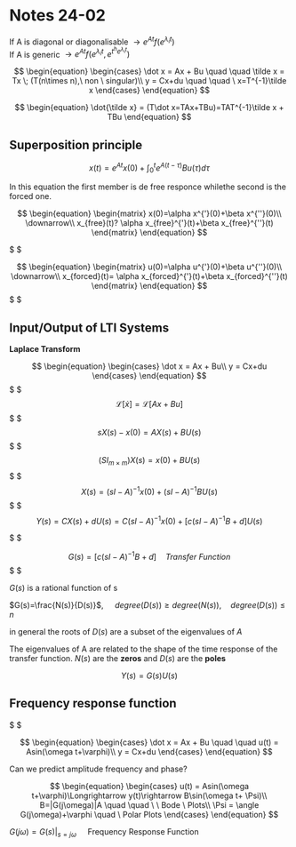# Notes 24-02 
If A is diagonal or diagonalisable  $\rightarrow e^{At}f(e^{\lambda_i t})$\
If A is generic $\rightarrow e^{At}f(e^{\lambda_i t},e^{t^he^{\lambda_i t}})$

$$
\begin{equation}
\begin{cases}
\dot x = Ax + Bu \quad \quad  \tilde x = Tx \; (T(n\times n),\ non \ singular)\\
y = Cx+du \quad \quad \ x=T^{-1}\tilde x
\end{cases}
\end{equation}
$$

$$
\begin{equation}
\dot{\tilde x}  = (T\dot x=TAx+TBu)=TAT^{-1}\tilde x + TBu
\end{equation}
$$

## Superposition principle

$$
\begin{equation}
x(t) = e^{At}x(0) + \int_0^t e^{A(t-\tau)}Bu(\tau)d\tau
\end{equation}
$$

In this equation the first member is de free responce whilethe second is the forced one.

$$
\begin{equation}
\begin{matrix}
x(0)=\alpha x^{'}(0)+\beta x^{''}(0)\\
\downarrow\\
x_{free}(t)? \alpha x_{free}^{'}(t)+\beta x_{free}^{''}(t)
\end{matrix}
\end{equation}
$$

$ $

$$
\begin{equation}
\begin{matrix}
u(0)=\alpha u^{'}(0)+\beta u^{''}(0)\\
\downarrow\\
x_{forced}(t)= \alpha x_{forced}^{'}(t)+\beta x_{forced}^{''}(t)
\end{matrix}
\end{equation}
$$
$ $

## Input/Output of LTI Systems
**Laplace Transform**


$$
\begin{equation}
\begin{cases}
\dot x = Ax + Bu\\
y = Cx+du 
\end{cases}
\end{equation}
$$
$ $
$$
\begin{equation}
\mathscr{L}[\dot x] = \mathscr{L}[Ax+Bu]
\end{equation}
$$
$ $
$$
\begin{equation}
sX(s)-x(0) = AX(s)+BU(s)
\end{equation}
$$
$ $
$$
\begin{equation}
(SI_{m\times m})X(s) = x(0) + BU(s)
\end{equation}
$$
$ $
$$
\begin{equation}
X(s) = (sI-A)^{-1}x(0)+(sI-A)^{-1}BU(s)
\end{equation}
$$
$ $
$$
\begin{equation}
Y(s) =CX(s)+dU(s) =C(sI-A)^{-1}x(0)+\left[c(sI-A)^{-1}B+d\right]U(s)
\end{equation}
$$

$ $

$$
\begin{equation}
G(s) = \left[c(sI-A)^{-1}B+d\right] \quad Transfer \ Function
\end{equation}
$$
$ $

$G(s)$ is a rational function of s

$G(s)=\frac{N(s)}{D(s)}$, $\quad degree(D(s))\geq degree(N(s)), \quad degree(D(s))\leq n$

in general the roots of $D(s)$ are a subset of the eigenvalues of $A$

The eigenvalues of A are related to the shape of the time response of the transfer function. $N(s)$ are the **zeros** and $D(s)$ are the **poles**

$$
\begin{equation}
Y(s) = G(s)U(s)
\end{equation}
$$

## Frequency response function

$ $

$$
\begin{equation}
\begin{cases}
\dot x = Ax + Bu \quad \quad u(t) = Asin(\omega t+\varphi)\\
y = Cx+du 
\end{cases}
\end{equation}
$$

Can we predict amplitude frequency and phase?

$$
\begin{equation}
\begin{cases}
u(t) = Asin(\omega t+\varphi)\Longrightarrow y(t)\rightarrow B\sin(\omega t+ \Psi)\\
B=|G(j\omega)|A \quad \quad \ \ Bode \ Plots\\
\Psi = \angle G(j\omega)+\varphi \quad \ Polar Plots
\end{cases}
\end{equation}
$$

$G(j\omega)=G(s)\Big|_{s=j\omega}\quad$ Frequency Response Function 
